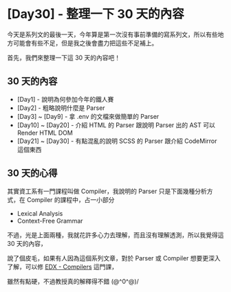 # [Day30] - 整理一下 30 天的內容

今天是系列文的最後一天，今年算是第一次沒有事前準備的寫系列文，所以有些地方可能會有些不足，但是我之後會盡力把這些不足補上。

首先，我們來整理一下這 30 天的內容吧！

## 30 天的內容

- [Day1] - 說明為何參加今年的鐵人賽
- [Day2] - 粗略說明什麼是 Parser
- [Day3] ~ [Day9] - 拿 .env 的文檔來做簡單的 Parser 
- [Day10] ~ [Day20] - 介紹 HTML 的 Parser 跟說明 Parser 出的 AST 可以 Render HTML DOM
- [Day21] ~ [Day30] - 有點混亂的說明 SCSS 的 Parser 跟介紹 CodeMirror 這個東西

## 30 天的心得

其實資工系有一門課程叫做 Compiler，我說明的 Parser 只是下面幾種分析方式，在 Compiler 的課程中，占一小部分

- Lexical Analysis
- Context-Free Grammar

不過，光是上面兩種，我就花許多心力去理解，而且沒有理解透測，所以我覺得這 30 天的內容，

說了個皮毛，如果有人因為這個系列文章，對於 Parser 或 Compiler 想要更深入了解，可以修 [EDX - Compilers](https://learning.edx.org/course/course-v1:StanfordOnline+SOE.YCSCS1+3T2020/home) 這門課，

雖然有點硬，不過教授真的解釋得不錯 \(@^0^@)/
